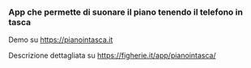 ### App che permette di suonare il piano tenendo il telefono in tasca

Demo su https://pianointasca.it

Descrizione dettagliata su https://figherie.it/app/pianointasca/

